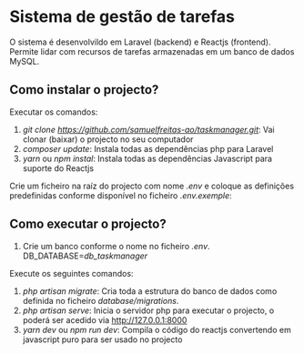 # Sistema de gestão de tarefas

O sistema é desenvolvildo em Laravel (backend) e Reactjs (frontend). Permite lidar com recursos de tarefas armazenadas em um banco de dados MySQL.

## Como instalar o projecto?

Executar os comandos:
1. _git clone https://github.com/samuelfreitas-ao/taskmanager.git_: Vai clonar (baixar) o projecto no seu computador
2. _composer update_: Instala todas as dependências php para Laravel
3. _yarn_ ou _npm instal_: Instala todas as dependências Javascript para suporte do Reactjs

Crie um ficheiro na raíz do projecto com nome _.env_ e coloque as definições predefinidas conforme disponível no ficheiro _.env.exemple_:


## Como executar o projecto?
1. Crie um banco conforme o nome no ficheiro _.env_. DB_DATABASE=_db_taskmanager_

Execute os seguintes comandos:
1. _php artisan migrate_: Cria toda a estrutura do banco de dados como definida no ficheiro _database/migrations_.
2. _php artisan serve_: Inicia o servidor php para executar o projecto, o poderá ser acedido via http://127.0.0.1:8000
3. _yarn dev_ ou _npm run dev_: Compila o código do reactjs convertendo em javascript puro para ser usado no projecto

